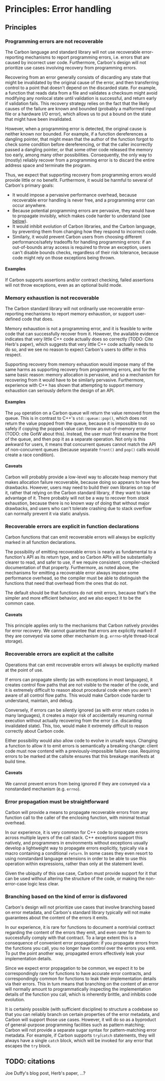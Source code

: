 # Principles: Error handling

<!--
Part of the Carbon Language, under the Apache License v2.0 with LLVM
Exceptions. See /LICENSE for license information.
SPDX-License-Identifier: Apache-2.0 WITH LLVM-exception
-->

## Principles

### Programming errors are not recoverable

The Carbon language and standard library will not use recoverable
error-reporting mechanisms to report programming errors, i.e. errors that are
caused by incorrect user code. Furthermore, Carbon's design will not prioritize
use cases involving recovery from programming errors.

Recovering from an error generally consists of discarding any state that might
be invalidated by the original cause of the error, and then transferring control
to a point that doesn't depend on the discarded state. For example, a function
that reads data from a file and validates a checksum might avoid modifying any
nonlocal state until validation is successful, and return early if validation
fails. This recovery strategy relies on the fact that the likely causes of the
failure are known and bounded (probably a malformed input file or a hardware I/O
error), which allows us to put a bound on the state that might have been
invalidated.

However, when a programming error is detected, the original cause is neither
known nor bounded. For example, if a function dereferences a dangling pointer,
that might mean that the author of the function forgot to check some condition
before dereferencing, or that the caller incorrectly passed a dangling pointer,
or that some other code released the memory too early, among many other
possibilities. Consequently, the only way to (mostly) reliably recover from a
programming error is to discard the entire address space and terminate the
program.

Thus, we expect that supporting recovery from programming errors would provide
little or no benefit. Furthermore, it would be harmful to several of Carbon's
primary goals:

- It would impose a pervasive performance overhead, because recoverable error
  handling is never free, and a programming error can occur anywhere.
- Because potential programming errors are pervasive, they would have to
  propagate invisibly, which makes code harder to understand (see
  [below](http://TODO)).
- It would inhibit evolution of Carbon libraries, and the Carbon language, by
  preventing them from changing how they respond to incorrect code.
- Similarly, it would prevent Carbon users from choosing different
  performance/safety tradeoffs for handling programming errors: if an
  out-of-bounds array access is required to throw an exception, users can't
  disable bounds checks, regardless of their risk tolerance, because code might
  rely on those exceptions being thrown.

#### Examples

If Carbon supports assertions and/or contract checking, failed assertions will
not throw exceptions, even as an optional build mode.

### Memory exhaustion is not recoverable

The Carbon standard library will not ordinarily use recoverable error-reporting
mechanisms to report memory exhaustion, or support user-defined code that does.

Memory exhaustion is not a programming error, and it is feasible to write code
that can successfully recover from it. However, the available evidence indicates
that very little C++ code actually does so correctly (TODO: Cite Herb's paper),
which suggests that very little C++ code actually needs to do so, and we see no
reason to expect Carbon's users to differ in this respect.

Supporting recovery from memory exhaustion would impose many of the same harms
as supporting recovery from programming errors, and for the same basic reason:
memory allocation is pervasive, and so a mechanism for recovering from it would
have to be similarly pervasive. Furthermore, experience with C++ has shown that
attempting to support memory exhaustion can seriously deform the design of an
API.

#### Examples

The `pop` operation on a Carbon queue will return the value removed from the
queue. This is in contrast to C++'s `std::queue::pop()`, which does not return
the value popped from the queue, because it is impossible to do so safely if
copying the popped value can throw an out-of-memory error (TODO: cite GotW about
this). Instead, the user must first examine the front of the queue, and then pop
it as a separate operation. Not only is this awkward for users, it means that
concurrent queues cannot match the API of non-concurrent queues (because
separate `front()` and `pop()` calls would create a race condition).

#### Caveats

Carbon will probably provide a low-level way to allocate heap memory that makes
allocation failure recoverable, because doing so appears to have few drawbacks.
However, users may need to build their own libraries on top of it, rather that
relying on the Carbon standard library, if they want to take advantage of it.
There probably will not be a way to recover from _stack_ exhaustion, because
there is no known way of doing that without major drawbacks, and users who can't
tolerate crashing due to stack overflow can normally prevent it via static
analysis.

### Recoverable errors are explicit in function declarations

Carbon functions that can emit recoverable errors will always be explicitly
marked in all function declarations.

The possibility of emitting recoverable errors is nearly as fundamental to a
function's API as its return type, and so Carbon APIs will be substantially
clearer to read, and safer to use, if we require consistent, compiler-checked
documentation of that property. Furthermore, as noted above, the mechanisms for
emitting a recoverable error always impose some performance overhead, so the
compiler must be able to distinguish the functions that need that overhead from
the ones that do not.

The default should be that functions do not emit errors, because that's the
simpler and more efficient behavior, and we also expect it to be the common
case.

#### Caveats

This principle applies only to the mechanisms that Carbon natively provides for
error recovery. We cannot guarantee that errors are explicitly marked if they
are conveyed via some other mechanism (e.g. `errno`-style thread-local storage).

### Recoverable errors are explicit at the callsite

Operations that can emit recoverable errors will always be explicitly marked at
the point of use.

If errors can propagate silently (as with exceptions in most languages), it
creates control flow paths that are not visible to the reader of the code, and
it is extremely difficult to reason about procedural code when you aren't aware
of all control flow paths. This would make Carbon code harder to understand,
maintain, and debug.

Conversely, if errors can be silently ignored (as with error return codes in
many languages), it creates a major risk of accidentally resuming normal
execution without actually recovering from the error (i.e. discarding
invalidated state). This, too, would make it extremely difficult to reason
correctly about Carbon code.

Either possibility would also allow code to evolve in unsafe ways. Changing a
function to allow it to emit errors is semantically a breaking change: client
code must now contend with a previously-impossible failure case. Requiring
errors to be marked at the callsite ensures that this breakage manifests at
build time.

#### Caveats

We cannot prevent errors from being ignored if they are conveyed via a
nonstandard mechanism (e.g. `errno`).

### Error propagation must be straightforward

Carbon will provide a means to propagate recoverable errors from any function
call to the caller of the enclosing function, with minimal textual overhead.

In our experience, it is very common for C++ code to propagate errors across
multiple layers of the call stack. C++ exceptions support this natively, and
programmers in environments without exceptions usually develop a lightweight way
to propagate errors explicitly, typically via a macro containing a conditional
`return`. In some cases they even resort to using nonstandard language
extensions in order to be able to use this operation within expressions, rather
than only at the statement level.

Given the ubiquity of this use case, Carbon must provide support for it that can
be used without altering the structure of the code, or making the non-error-case
logic less clear.

### Branching based on the kind of error is disfavored

Carbon's design will not prioritize use cases that involve branching based on
error metadata, and Carbon's standard library typically will not make guarantees
about the content of the errors it emits.

In our experience, it is rare for functions to document a nontrivial contract
regarding the content of the errors they emit, and even rarer for them to
successfully comply with that contract. To a large extent this is a consequence
of convenient error propagation: if you propagate errors from the functions you
call, you no longer have control over the errors you emit. To put the point
another way, propagated errors effectively leak your implementation details.

Since we expect error propagation to be common, we expect it to be
correspondingly rare for functions to have accurate error contracts, and
correspondingly common for functions to leak their implementation details via
their errors. This in turn means that branching on the content of an error will
normally amount to programmatically inspecting the implementation details of the
function you call, which is inherently brittle, and inhibits code evolution.

It is certainly possible (with sufficient discipline) to structure a codebase so
that you can reliably branch on certain properties of the error metadata, and
Carbon will support those use cases. However, it will do so as a byproduct of
general-purpose programming facilities such as pattern matching; Carbon will not
provide a separate sugar syntax for pattern-matching error metadata. For
example, if Carbon supports `try`/`catch` statements, they will always have a
single `catch` block, which will be invoked for any error that escapes the `try`
block.

## TODO: citations

Joe Duffy's blog post, Herb's paper, ...?
